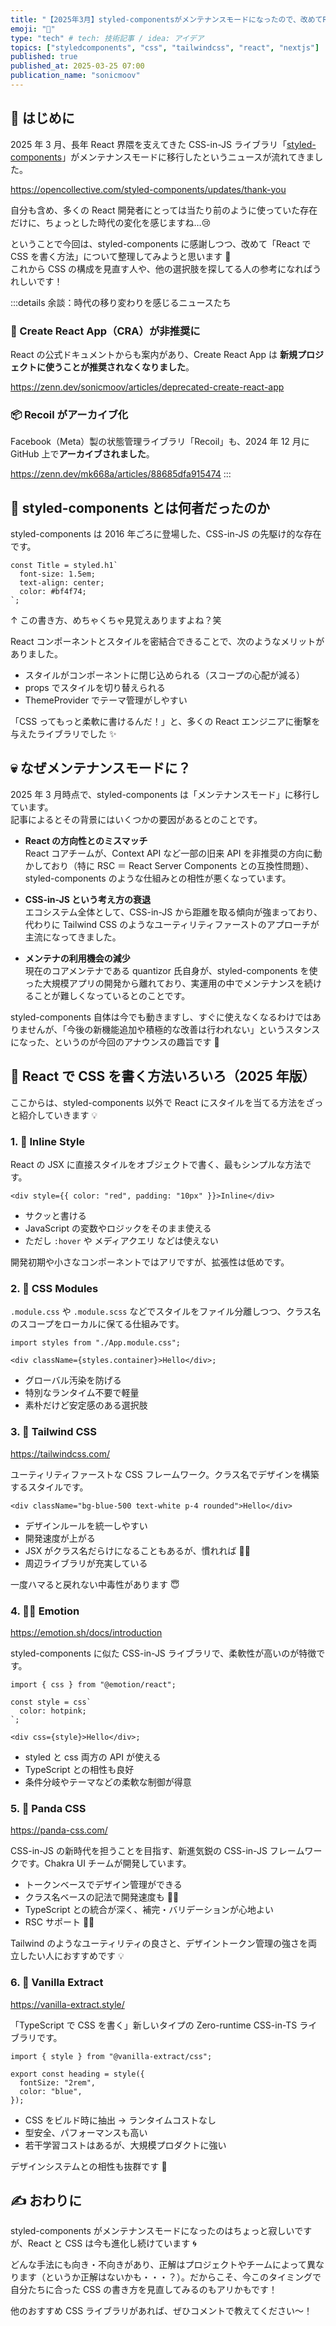 ```yaml
---
title: "【2025年3月】styled-componentsがメンテナンスモードになったので、改めてReactでのCSSの実装方法を整理してみる"
emoji: "🎨"
type: "tech" # tech: 技術記事 / idea: アイデア
topics: ["styledcomponents", "css", "tailwindcss", "react", "nextjs"]
published: true
published_at: 2025-03-25 07:00
publication_name: "sonicmoov"
---
```


## 📝 はじめに

2025 年 3 月、長年 React 界隈を支えてきた CSS-in-JS ライブラリ「[styled-components](https://styled-components.com/)」がメンテナンスモードに移行したというニュースが流れてきました。

https://opencollective.com/styled-components/updates/thank-you

自分も含め、多くの React 開発者にとっては当たり前のように使っていた存在だけに、ちょっとした時代の変化を感じますね…😢

ということで今回は、styled-components に感謝しつつ、改めて「React で CSS を書く方法」について整理してみようと思います 🧵  
これから CSS の構成を見直す人や、他の選択肢を探してる人の参考になればうれしいです！

:::details 余談：時代の移り変わりを感じるニュースたち

### 🚫 Create React App（CRA）が非推奨に

React の公式ドキュメントからも案内があり、Create React App は **新規プロジェクトに使うことが推奨されなくなりました**。

https://zenn.dev/sonicmoov/articles/deprecated-create-react-app

### 📦 Recoil がアーカイブ化

Facebook（Meta）製の状態管理ライブラリ「Recoil」も、2024 年 12 月に GitHub 上で**アーカイブされました**。

https://zenn.dev/mk668a/articles/88685dfa915474
:::

## 💅 styled-components とは何者だったのか

styled-components は 2016 年ごろに登場した、CSS-in-JS の先駆け的な存在です。

```tsx
const Title = styled.h1`
  font-size: 1.5em;
  text-align: center;
  color: #bf4f74;
`;
```

↑ この書き方、めちゃくちゃ見覚えありますよね？笑

React コンポーネントとスタイルを密結合できることで、次のようなメリットがありました。

- スタイルがコンポーネントに閉じ込められる（スコープの心配が減る）
- props でスタイルを切り替えられる
- ThemeProvider でテーマ管理がしやすい

「CSS ってもっと柔軟に書けるんだ！」と、多くの React エンジニアに衝撃を与えたライブラリでした ✨

## 💀 なぜメンテナンスモードに？

2025 年 3 月時点で、styled-components は「メンテナンスモード」に移行しています。  
記事によるとその背景にはいくつかの要因があるとのことです。

- **React の方向性とのミスマッチ**  
  React コアチームが、Context API など一部の旧来 API を非推奨の方向に動かしており（特に RSC ＝ React Server Components との互換性問題）、styled-components のような仕組みとの相性が悪くなっています。

- **CSS-in-JS という考え方の衰退**  
  エコシステム全体として、CSS-in-JS から距離を取る傾向が強まっており、代わりに Tailwind CSS のようなユーティリティファーストのアプローチが主流になってきました。

- **メンテナの利用機会の減少**  
  現在のコアメンテナである quantizor 氏自身が、styled-components を使った大規模アプリの開発から離れており、実運用の中でメンテナンスを続けることが難しくなっているとのことです。

styled-components 自体は今でも動きますし、すぐに使えなくなるわけではありませんが、「今後の新機能追加や積極的な改善は行われない」というスタンスになった、というのが今回のアナウンスの趣旨です 📢

## 🧩 React で CSS を書く方法いろいろ（2025 年版）

ここからは、styled-components 以外で React にスタイルを当てる方法をざっと紹介していきます 💡

### 1. 🧾 Inline Style

React の JSX に直接スタイルをオブジェクトで書く、最もシンプルな方法です。

```tsx
<div style={{ color: "red", padding: "10px" }}>Inline</div>
```

- サクッと書ける
- JavaScript の変数やロジックをそのまま使える
- ただし `:hover` や メディアクエリ などは使えない

開発初期や小さなコンポーネントではアリですが、拡張性は低めです。

### 2. 💼 CSS Modules

`.module.css` や `.module.scss` などでスタイルをファイル分離しつつ、クラス名のスコープをローカルに保てる仕組みです。

```tsx
import styles from "./App.module.css";

<div className={styles.container}>Hello</div>;
```

- グローバル汚染を防げる
- 特別なランタイム不要で軽量
- 素朴だけど安定感のある選択肢

### 3. 🎨 Tailwind CSS

https://tailwindcss.com/

ユーティリティファーストな CSS フレームワーク。クラス名でデザインを構築するスタイルです。

```tsx
<div className="bg-blue-500 text-white p-4 rounded">Hello</div>
```

- デザインルールを統一しやすい
- 開発速度が上がる
- JSX がクラス名だらけになることもあるが、慣れれば 🙆‍♂️
- 周辺ライブラリが充実している

一度ハマると戻れない中毒性があります 😇

### 4. 👩‍🎤 Emotion

https://emotion.sh/docs/introduction

styled-components に似た CSS-in-JS ライブラリで、柔軟性が高いのが特徴です。

```tsx
import { css } from "@emotion/react";

const style = css`
  color: hotpink;
`;

<div css={style}>Hello</div>;
```

- styled と css 両方の API が使える
- TypeScript との相性も良好
- 条件分岐やテーマなどの柔軟な制御が得意

### 5. 🐼 Panda CSS

https://panda-css.com/

CSS-in-JS の新時代を担うことを目指す、新進気鋭の CSS-in-JS フレームワークです。Chakra UI チームが開発しています。

- トークンベースでデザイン管理ができる
- クラス名ベースの記法で開発速度も 🙆‍♂️
- TypeScript との統合が深く、補完・バリデーションが心地よい
- RSC サポート 🙆‍♂️

Tailwind のようなユーティリティの良さと、デザイントークン管理の強さを両立したい人におすすめです 💡

### 6. 🍦 Vanilla Extract

https://vanilla-extract.style/

「TypeScript で CSS を書く」新しいタイプの Zero-runtime CSS-in-TS ライブラリです。

```tsx
import { style } from "@vanilla-extract/css";

export const heading = style({
  fontSize: "2rem",
  color: "blue",
});
```

- CSS をビルド時に抽出 → ランタイムコストなし
- 型安全、パフォーマンスも高い
- 若干学習コストはあるが、大規模プロダクトに強い

デザインシステムとの相性も抜群です 👀

## ✍️ おわりに

styled-components がメンテナンスモードになったのはちょっと寂しいですが、React と CSS は今も進化し続けています 🌀

どんな手法にも向き・不向きがあり、正解はプロジェクトやチームによって異なります（というか正解はないかも・・・？）。だからこそ、今このタイミングで自分たちに合った CSS の書き方を見直してみるのもアリかもです！

他のおすすめ CSS ライブラリがあれば、ぜひコメントで教えてください〜！
